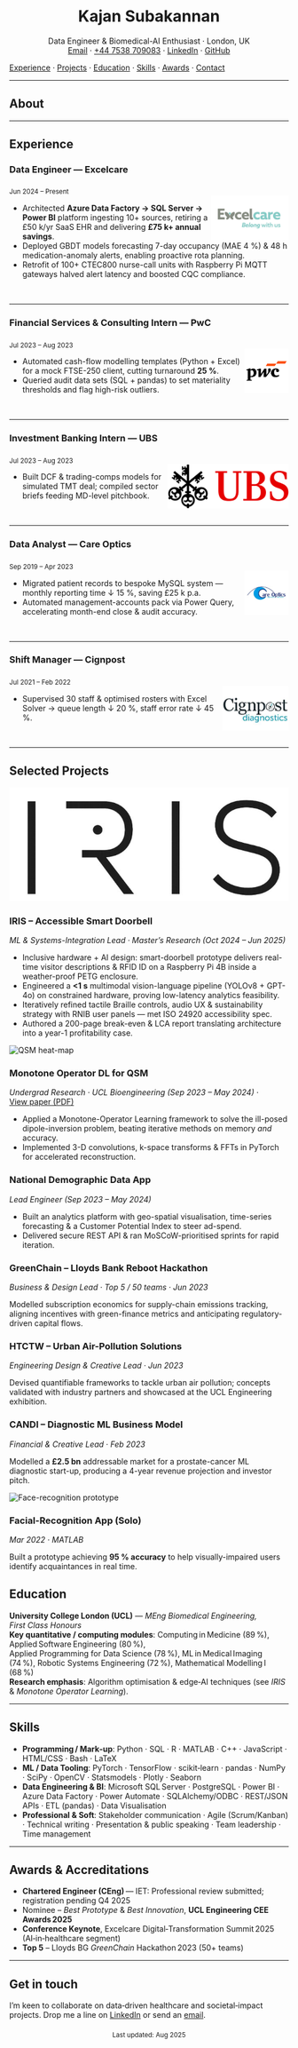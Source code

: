 <!-- Header image (optional) -->
<!-- ![Header](assets/images/header.png) -->

<h1 align="center">Kajan Subakannan</h1>
<p align="center">
  Data Engineer & Biomedical-AI Enthusiast · London, UK  
  <br/>
  <a href="mailto:kajan2backup@gmail.com">Email</a> ·
  <a href="tel:+447538709083">+44 7538 709083</a> ·
  <a href="https://www.linkedin.com/in/kajan-subakannan-578a16135/">LinkedIn</a> ·
  <a href="https://github.com/KajanGH">GitHub</a>
</p>
<div class="nav-panel">
  <a href="#experience">Experience</a> ·
  <a href="#selected-projects">Projects</a> ·
  <a href="#education">Education</a> ·
  <a href="#skills">Skills</a> ·
  <a href="#awards--accreditations">Awards</a> ·
  <a href="#get-in-touch">Contact</a>
</div>

---

## About


---
## Experience
<!-- ----------------------------------------------------------------- -->

### Data Engineer — Excelcare  
<sub>Jun 2024 – Present</sub>  
<img src="assets/images/logos/excelcare.png" height="80" style="object-fit:contain;" alt="Excelcare logo" align="right">

- Architected **Azure Data Factory → SQL Server → Power BI** platform ingesting 10+ sources, retiring a £50 k/yr SaaS EHR and delivering **£75 k+ annual savings**.  
- Deployed GBDT models forecasting 7-day occupancy (MAE 4 %) & 48 h medication-anomaly alerts, enabling proactive rota planning.  
- Retrofit of 100+ CTEC800 nurse-call units with Raspberry Pi MQTT gateways halved alert latency and boosted CQC compliance.  

<br clear="right"/>

---

### Financial Services & Consulting Intern — PwC  
<sub>Jul 2023 – Aug 2023</sub>  
<img src="assets/images/logos/pwc.png" height="80" style="object-fit:contain;" alt="PwC logo" align="right">

- Automated cash-flow modelling templates (Python + Excel) for a mock FTSE-250 client, cutting turnaround **25 %**.  
- Queried audit data sets (SQL + pandas) to set materiality thresholds and flag high-risk outliers.  

<br clear="right"/>

---

### Investment Banking Intern — UBS  
<sub>Jul 2023 – Aug 2023</sub>  
<img src="assets/images/logos/ubs.png" height="80" style="object-fit:contain;" alt="UBS logo" align="right">

- Built DCF & trading-comps models for simulated TMT deal; compiled sector briefs feeding MD-level pitchbook.  

<br clear="right"/>

---

### Data Analyst — Care Optics  
<sub>Sep 2019 – Apr 2023</sub>  
<img src="assets/images/logos/careoptics.png" height="80" style="object-fit:contain;" alt="Care Optics logo" align="right">

- Migrated patient records to bespoke MySQL system — monthly reporting time ↓ 15 %, saving £25 k p.a.  
- Automated management-accounts pack via Power Query, accelerating month-end close & audit accuracy.  

<br clear="right"/>

---

### Shift Manager — Cignpost  
<sub>Jul 2021 – Feb 2022</sub>  
<img src="assets/images/logos/cignpost.png" height="80" style="object-fit:contain;" alt="Cignpost logo" align="right">

- Supervised 30 staff & optimised rosters with Excel Solver → queue length ↓ 20 %, staff error rate ↓ 45 %.  

<br clear="right"/>

---

## Selected Projects
<div class="bento-grid">

<!-- ─────────────────────────── IRIS ─────────────────────────── -->
<div class="bento">
  <img src="assets/images/projects/iris.jpg"
       alt="IRIS doorbell prototype">
  <h3>IRIS – Accessible Smart Doorbell</h3>
  <p><em>ML&nbsp;&amp;&nbsp;Systems-Integration Lead · Master’s Research (Oct&nbsp;2024 – Jun&nbsp;2025)</em></p>
  <ul>
    <li>Inclusive hardware + AI design: smart-doorbell prototype delivers real-time visitor descriptions &amp; RFID ID on a Raspberry Pi 4B inside a weather-proof PETG enclosure.</li>
    <li>Engineered a <strong>&lt;1&nbsp;s</strong> multimodal vision-language pipeline (YOLOv8 + GPT-4o) on constrained hardware, proving low-latency analytics feasibility.</li>
    <li>Iteratively refined tactile Braille controls, audio UX &amp; sustainability strategy with RNIB user panels — met ISO 24920 accessibility spec.</li>
    <li>Authored a 200-page break-even &amp; LCA report translating architecture into a year-1 profitability case.</li>
  </ul>
</div>

<!-- ─────────────────── Monotone Operator DL for QSM ─────────── -->
<div class="bento">
  <img src="assets/images/projects/qsm.gif"
       alt="QSM heat-map">
  <h3>Monotone Operator DL for QSM</h3>
  <p><em>Undergrad Research · UCL Bioengineering (Sep&nbsp;2023 – May&nbsp;2024)</em> ·
     <a href="assets/papers/monotone_qsm.pdf" target="_blank" rel="noopener">View&nbsp;paper (PDF)</a></p>
  <ul>
    <li>Applied a Monotone-Operator Learning framework to solve the ill-posed dipole-inversion problem, beating iterative methods on memory <em>and</em> accuracy.</li>
    <li>Implemented 3-D convolutions, k-space transforms &amp; FFTs in PyTorch for accelerated reconstruction.</li>
  </ul>
</div>

<!-- ──────────────── National Demographic Data App ───────────── -->
<div class="bento">
  <h3>National Demographic Data App</h3>
  <p><em>Lead Engineer (Sep&nbsp;2023 – May&nbsp;2024)</em></p>
  <ul>
    <li>Built an analytics platform with geo-spatial visualisation, time-series forecasting &amp; a Customer Potential Index to steer ad-spend.</li>
    <li>Delivered secure REST API &amp; ran MoSCoW-prioritised sprints for rapid iteration.</li>
  </ul>
</div>

<!-- ──────────────────── GreenChain Hackathon ─────────────────── -->
<div class="bento">
  <h3>GreenChain – Lloyds Bank Reboot Hackathon</h3>
  <p><em>Business &amp; Design Lead · Top 5 / 50 teams · Jun&nbsp;2023</em></p>
  <p>Modelled subscription economics for supply-chain emissions tracking, aligning incentives with green-finance metrics and anticipating regulatory-driven capital flows.</p>
</div>

<!-- ──────────────── HTCTW Air-Pollution Project ─────────────── -->
<div class="bento">
  <h3>HTCTW – Urban Air-Pollution Solutions</h3>
  <p><em>Engineering Design &amp; Creative Lead · Jun&nbsp;2023</em></p>
  <p>Devised quantifiable frameworks to tackle urban air pollution; concepts validated with industry partners and showcased at the UCL Engineering exhibition.</p>
</div>

<!-- ────────────── CANDI Business-Model Project ──────────────── -->
<div class="bento">
  <h3>CANDI – Diagnostic ML Business Model</h3>
  <p><em>Financial &amp; Creative Lead · Feb&nbsp;2023</em></p>
  <p>Modelled a <strong>£2.5 bn</strong> addressable market for a prostate-cancer ML diagnostic start-up, producing a 4-year revenue projection and investor pitch.</p>
</div>

<!-- ─────────── Facial-Recognition Accessibility App ─────────── -->
<div class="bento">
  <img src="assets/images/projects/faceapp.png"
       alt="Face-recognition prototype">
  <h3>Facial-Recognition App (Solo)</h3>
  <p><em>Mar 2022 · MATLAB</em></p>
  <p>Built a prototype achieving <strong>95 % accuracy</strong> to help visually-impaired users identify acquaintances in real time.</p>
</div>

</div><!-- /.bento-grid -->

## Education

**University College London (UCL)** — *MEng Biomedical Engineering, First Class Honours*  
**Key quantitative / computing modules**: Computing in Medicine (89 %), Applied Software Engineering (80 %), Applied Programming for Data Science (78 %), ML in Medical Imaging (74 %), Robotic Systems Engineering (72 %), Mathematical Modelling I (68 %)  
**Research emphasis**: Algorithm optimisation & edge‑AI techniques (see *IRIS* & *Monotone Operator Learning*).

---

## Skills

- **Programming / Mark‑up**: Python · SQL · R · MATLAB · C++ · JavaScript · HTML/CSS · Bash · LaTeX  
- **ML / Data Tooling**: PyTorch · TensorFlow · scikit‑learn · pandas · NumPy · SciPy · OpenCV · Statsmodels · Plotly · Seaborn  
- **Data Engineering & BI**: Microsoft SQL Server · PostgreSQL · Power BI · Azure Data Factory · Power Automate · SQLAlchemy/ODBC · REST/JSON APIs · ETL (pandas) · Data Visualisation  
- **Professional & Soft**: Stakeholder communication · Agile (Scrum/Kanban) · Technical writing · Presentation & public speaking · Team leadership · Time management

---

## Awards & Accreditations

- **Chartered Engineer (CEng)** — IET: Professional review submitted; registration pending Q4 2025  
- Nominee – *Best Prototype* & *Best Innovation*, **UCL Engineering CEE Awards 2025**  
- **Conference Keynote**, Excelcare Digital‑Transformation Summit 2025 (AI‑in‑healthcare segment)  
- **Top 5** – Lloyds BG *GreenChain* Hackathon 2023 (50+ teams)

---

## Get in touch

I’m keen to collaborate on data‑driven healthcare and societal‑impact projects. Drop me a line on [LinkedIn](https://www.linkedin.com/in/kajan-subakannan-578a16135/) or send an [email](mailto:kajan2backup@gmail.com).

<!-- Footer note -->
<p align="center"><sub>Last updated: Aug 2025</sub></p>

